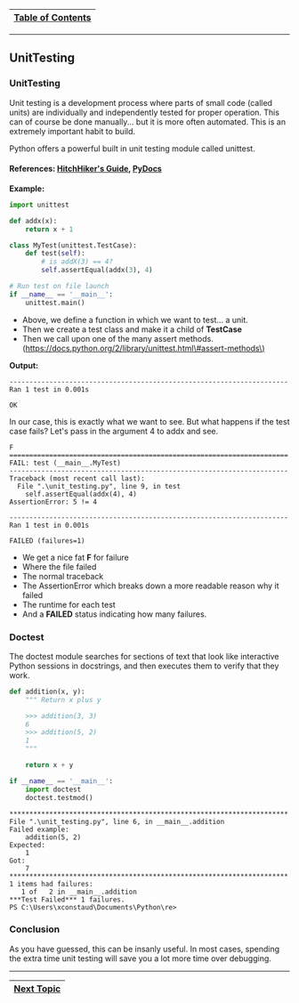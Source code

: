 |[Table of Contents](/00-Table-of-Contents.md)|
|---|

---

## UnitTesting  

### UnitTesting

Unit testing is a development process where parts of small code \(called units\) are individually and independently tested for proper operation. This can of course be done manually... but it is more often automated. This is an extremely important habit to build.

Python offers a powerful built in unit testing module called unittest.

#### References:  [**HitchHiker's Guide**](http://docs.python-guide.org/en/latest/writing/tests/),  [**PyDocs**](https://docs.python.org/2/library/unittest.html)

**Example:**

```python
import unittest

def addx(x):
    return x + 1

class MyTest(unittest.TestCase):
    def test(self):
        # is addX(3) == 4?
        self.assertEqual(addx(3), 4)

# Run test on file launch
if __name__ == '__main__':
    unittest.main()
```

* Above, we define a function in which we want to test... a unit. 
* Then we create a test class and make it a child of **TestCase**
* Then we call upon one of the many assert methods. \([https://docs.python.org/2/library/unittest.html\#assert-methods\)](https://docs.python.org/2/library/unittest.html#assert-methods)

**Output:**

```text
----------------------------------------------------------------------
Ran 1 test in 0.001s

OK
```

In our case, this is exactly what we want to see. But what happens if the test case fails? Let's pass in the argument 4 to addx and see.

```text
F
======================================================================
FAIL: test (__main__.MyTest)
----------------------------------------------------------------------
Traceback (most recent call last):
  File ".\unit_testing.py", line 9, in test
    self.assertEqual(addx(4), 4)
AssertionError: 5 != 4

----------------------------------------------------------------------
Ran 1 test in 0.001s

FAILED (failures=1)
```

* We get a nice fat **F** for failure
* Where the file failed
* The normal traceback
* The AssertionError which breaks down a more readable reason why it failed
* The runtime for each test
* And a **FAILED** status indicating how many failures. 

### Doctest

The doctest module searches for sections of text that look like interactive Python sessions in docstrings, and then executes them to verify that they work.

```python
def addition(x, y):
    """ Return x plus y

    >>> addition(3, 3)
    6
    >>> addition(5, 2)
    1
    """

    return x + y

if __name__ == '__main__':
    import doctest
    doctest.testmod()
```

```text
**********************************************************************
File ".\unit_testing.py", line 6, in __main__.addition
Failed example:
    addition(5, 2)
Expected:
    1
Got:
    7
**********************************************************************
1 items had failures:
   1 of   2 in __main__.addition
***Test Failed*** 1 failures.
PS C:\Users\xconstaud\Documents\Python\re>
```

### Conclusion

As you have guessed, this can be insanly useful. In most cases, spending the extra time unit testing will save you a lot more time over debugging.

---

|[Next Topic](/06_advanced/06_metaclasses.md)|
|---|
